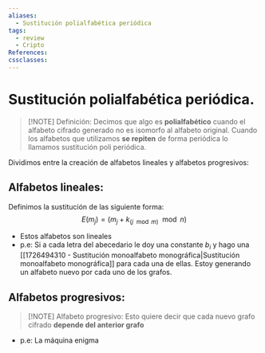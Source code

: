 ```yaml
---
aliases:
  - Sustitución polialfabética periódica
tags:
  - review
  - Cripto
References: 
cssclasses:
---
```

# Sustitución polialfabética periódica.

> [!NOTE] Definición: 
> Decimos que algo es **polialfabético** cuando el alfabeto cifrado generado no es isomorfo al alfabeto original.
> Cuando los alfabetos que utilizamos **se repiten** de forma periódica lo llamamos sustitución poli periódica. 

Dividimos entre la creación de alfabetos lineales y alfabetos progresivos:
## Alfabetos lineales:
Definimos la sustitución de las siguiente forma:
$$
E(m_j) = (m_j + k_{(j \mod m)}\mod n)
$$
+ Estos alfabetos son lineales
+ p.e: Si a cada letra del abecedario le doy una constante $b_i$ y hago una [[1726494310 - Sustitución monoalfabeto monográfica|Sustitución monoalfabeto monográfica]] para cada una de ellas. Estoy generando un alfabeto nuevo por cada uno de los grafos.
## Alfabetos progresivos: 

> [!NOTE] Alfabeto progresivo: 
> Esto quiere decir que cada nuevo grafo cifrado **depende del anterior grafo**
> 

+ p.e: La máquina enigma
